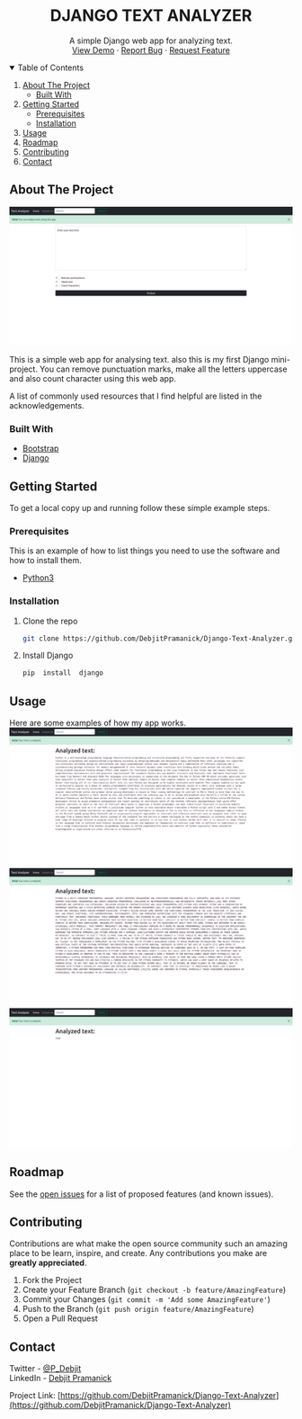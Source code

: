 <h1 align="center">DJANGO TEXT ANALYZER</h1>
  <p align="center">
    A simple Django web app for analyzing text.
    <br />
    <a href="https://github.com/DebjitPramanick/Django-Text-Analyzer">View Demo</a>
    ·
    <a href="https://github.com/DebjitPramanick/Django-Text-Analyzer/issues">Report Bug</a>
    ·
    <a href="https://github.com/DebjitPramanick/Django-Text-Analyzer/issues">Request Feature</a>
  </p>
</p>



<!-- TABLE OF CONTENTS -->
<details open="open">
  <summary>Table of Contents</summary>
  <ol>
    <li>
      <a href="#about-the-project">About The Project</a>
      <ul>
        <li><a href="#built-with">Built With</a></li>
      </ul>
    </li>
    <li>
      <a href="#getting-started">Getting Started</a>
      <ul>
        <li><a href="#prerequisites">Prerequisites</a></li>
        <li><a href="#installation">Installation</a></li>
      </ul>
    </li>
    <li><a href="#usage">Usage</a></li>
    <li><a href="#roadmap">Roadmap</a></li>
    <li><a href="#contributing">Contributing</a></li>
    <li><a href="#contact">Contact</a></li>  </ol>
</details>



<!-- ABOUT THE PROJECT -->
## About The Project

<img src="./screenshots/ss1.png" alt=""/>
<br>

This is a simple web app for analysing text. also this is my first Django mini-project. You can remove punctuation marks, make all the letters uppercase and also count character using this web app.

A list of commonly used resources that I find helpful are listed in the acknowledgements.

### Built With
* [Bootstrap](https://getbootstrap.com)
* [Django](https://www.djangoproject.com/)


<!-- GETTING STARTED -->
## Getting Started

To get a local copy up and running follow these simple example steps.

### Prerequisites

This is an example of how to list things you need to use the software and how to install them.
* [Python3](https://www.python.org/downloads/)

### Installation

1. Clone the repo
   ```sh
   git clone https://github.com/DebjitPramanick/Django-Text-Analyzer.git
   ```
3. Install Django
   ```sh
   pip  install  django
   ```
   

<!-- USAGE EXAMPLES -->
## Usage

Here are some examples of how my app works.
<br>
<img src="./screenshots/ss2.png" alt=""/>
<br>
<img src="./screenshots/ss3.png" alt=""/>
<br>
<img src="./screenshots/ss4.png" alt=""/>
<br>



<!-- ROADMAP -->
## Roadmap

See the [open issues](https://github.com/DebjitPramanick/Django-Text-Analyzer/issues) for a list of proposed features (and known issues).



<!-- CONTRIBUTING -->
## Contributing

Contributions are what make the open source community such an amazing place to be learn, inspire, and create. Any contributions you make are **greatly appreciated**.

1. Fork the Project
2. Create your Feature Branch (`git checkout -b feature/AmazingFeature`)
3. Commit your Changes (`git commit -m 'Add some AmazingFeature'`)
4. Push to the Branch (`git push origin feature/AmazingFeature`)
5. Open a Pull Request


<!-- CONTACT -->
## Contact

Twitter - [@P_Debjit](https://twitter.com/P_Debjit) 
<br>
LinkedIn - [Debjit Pramanick](https://www.linkedin.com/in/debjit-pramanick-7a6a971b1/)

Project Link: [https://github.com/DebjitPramanick/Django-Text-Analyzer](https://github.com/DebjitPramanick/Django-Text-Analyzer)